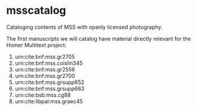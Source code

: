 # msscatalog

Cataloging contents of MSS with openly licensed photography.

The first manuscripts we will catalog have material directly relevant for the Homer Multitext project:

1. urn:cite:bnf:mss.gr2705
2. urn:cite:bnf:mss.coislin345
3. urn:cite:bnf:mss.gr2556
4. urn:cite:bnf:mss.gr2700
5. urn:cite:bnf:mss.grsupp652
6. urn:cite:bnf:mss.grsupp663
7. urn:cite:bsb:mss.cg88
8. urn:cite:libpal:mss.graec45

